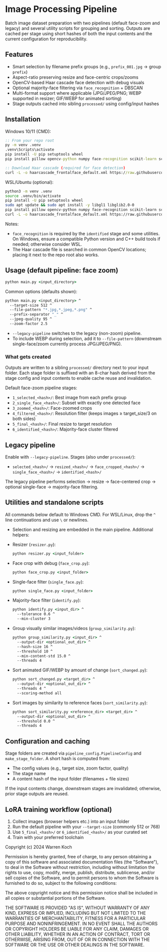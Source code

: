 # Image Processing Pipeline

Batch image dataset preparation with two pipelines (default face-zoom and legacy) and several utility scripts for grouping and sorting. Outputs are cached per stage using short hashes of both the input contents and the current configuration for reproducibility.

## Features

- Smart selection by filename prefix groups (e.g., `prefix_001.jpg` → group `prefix`)
- Aspect-ratio preserving resize and face-centric crops/zooms
- OpenCV-based Haar cascade face detection with debug visuals
- Optional majority-face filtering via `face_recognition` + DBSCAN
- Multi-format support where applicable (JPG/JPEG/PNG; WEBP supported in resizer; GIF/WEBP for animated sorting)
- Stage outputs cached into sibling `processed/` using config/input hashes

## Installation

Windows 10/11 (CMD):

```bat
:: From your repo root
py -m venv .venv
.venv\Scripts\activate
pip install -U pip setuptools wheel
pip install pillow opencv-python numpy face-recognition scikit-learn scikit-image ImageHash

:: Download Haar cascade (required for face detection)
curl -L -o haarcascade_frontalface_default.xml https://raw.githubusercontent.com/opencv/opencv/master/data/haarcascades/haarcascade_frontalface_default.xml
```

WSL/Ubuntu (optional):

```bash
python3 -m venv .venv
source .venv/bin/activate
pip install -U pip setuptools wheel
sudo apt update && sudo apt install -y libgl1 libglib2.0-0
pip install pillow opencv-python numpy face-recognition scikit-learn scikit-image ImageHash
curl -L -o haarcascade_frontalface_default.xml https://raw.githubusercontent.com/opencv/opencv/master/data/haarcascades/haarcascade_frontalface_default.xml
```

Notes:
- `face_recognition` is required by the `identified` stage and some utilities. On Windows, ensure a compatible Python version and C++ build tools if needed; otherwise consider WSL.
- The Haar cascade file is searched in common OpenCV locations; placing it next to the repo root also works.

## Usage (default pipeline: face zoom)

```bat
python main.py <input_directory>
```

Common options (defaults shown):

```bat
python main.py <input_directory> ^
  --target-size 512 ^
  --file-pattern "*.jpg,*.jpeg,*.png" ^
  --prefix-separator "_" ^
  --jpeg-quality 95 ^
  --zoom-factor 2.5
```

- `--legacy-pipeline` switches to the legacy (non-zoom) pipeline.
- To include WEBP during selection, add it to `--file-pattern` (downstream single-face/zoom currently process JPG/JPEG/PNG).

### What gets created

Outputs are written to a sibling `processed/` directory next to your input folder. Each stage folder is suffixed with an 8-char hash derived from the stage config and input contents to enable cache reuse and invalidation.

Default face-zoom pipeline stages:
- `1_selected_<hash>/`: Best image from each prefix group
- `2_single_face_<hash>/`: Subset with exactly one detected face
- `3_zoomed_<hash>/`: Face-zoomed crops
- `4_filtered_<hash>/`: Resolution filter (keeps images ≥ target_size/3 on both sides)
- `5_final_<hash>/`: Final resize to target resolution
- `6_identified_<hash>/`: Majority-face cluster filtered

## Legacy pipeline

Enable with `--legacy-pipeline`. Stages (also under `processed/`):
- `selected_<hash>/` → `resized_<hash>/` → `face_cropped_<hash>/` → `single_face_<hash>/` → `identified_<hash>/`

The legacy pipeline performs selection → resize → face-centered crop → optional single-face → majority-face filtering.

## Utilities and standalone scripts

All commands below default to Windows CMD. For WSL/Linux, drop the `^` line continuations and use `\` or newlines.

- Selection and resizing are embedded in the main pipeline. Additional helpers:

- Resizer (`resizer.py`):
  ```bat
  python resizer.py <input_folder>
  ```

- Face crop with debug (`face_crop.py`):
  ```bat
  python face_crop.py <input_folder>
  ```

- Single-face filter (`single_face.py`):
  ```bat
  python single_face.py <input_folder>
  ```

- Majority-face filter (`identify.py`):
  ```bat
  python identify.py <input_dir> ^
    --tolerance 0.6 ^
    --min-cluster 3
  ```

- Group visually similar images/videos (`group_similarity.py`):
  ```bat
  python group_similarity.py <input_dir> ^
    --output-dir <optional_out_dir> ^
    --hash-size 16 ^
    --threshold 10 ^
    --min-content-std 15.0 ^
    --threads 4
  ```

- Sort animated GIF/WEBP by amount of change (`sort_changed.py`):
  ```bat
  python sort_changed.py <target_dir> ^
    --output-dir <optional_out_dir> ^
    --threads 4 ^
    --scoring-method all
  ```

- Sort images by similarity to reference faces (`sort_similarity.py`):
  ```bat
  python sort_similarity.py <reference_dir> <target_dir> ^
    --output-dir <optional_out_dir> ^
    --threshold 0.0 ^
    --threads 4
  ```

## Configuration and caching

Stage folders are created via `pipeline_config.PipelineConfig` and `make_stage_folder`. A short hash is computed from:
- The config values (e.g., target size, zoom factor, quality)
- The stage name
- A content hash of the input folder (filenames + file sizes)

If the input contents change, downstream stages are invalidated; otherwise, prior stage outputs are reused.

## LoRA training workflow (optional)

1. Collect images (browser helpers etc.) into an input folder
2. Run the default pipeline with your `--target-size` (commonly 512 or 768)
3. Use `5_final_<hash>/` or `6_identified_<hash>/` as your curated set
4. Train with your preferred toolchain

Copyright (c) 2024 Warren Koch

Permission is hereby granted, free of charge, to any person obtaining a copy
of this software and associated documentation files (the "Software"), to deal
in the Software without restriction, including without limitation the rights
to use, copy, modify, merge, publish, distribute, sublicense, and/or sell
copies of the Software, and to permit persons to whom the Software is
furnished to do so, subject to the following conditions:

The above copyright notice and this permission notice shall be included in all
copies or substantial portions of the Software.

THE SOFTWARE IS PROVIDED "AS IS", WITHOUT WARRANTY OF ANY KIND, EXPRESS OR
IMPLIED, INCLUDING BUT NOT LIMITED TO THE WARRANTIES OF MERCHANTABILITY,
FITNESS FOR A PARTICULAR PURPOSE AND NONINFRINGEMENT. IN NO EVENT SHALL THE
AUTHORS OR COPYRIGHT HOLDERS BE LIABLE FOR ANY CLAIM, DAMAGES OR OTHER
LIABILITY, WHETHER IN AN ACTION OF CONTRACT, TORT OR OTHERWISE, ARISING FROM,
OUT OF OR IN CONNECTION WITH THE SOFTWARE OR THE USE OR OTHER DEALINGS IN THE
SOFTWARE.
